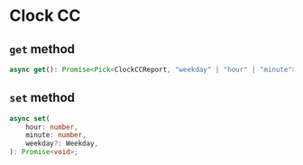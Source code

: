 # Clock CC

## `get` method

```ts
async get(): Promise<Pick<ClockCCReport, "weekday" | "hour" | "minute"> | undefined>;
```

## `set` method

```ts
async set(
	hour: number,
	minute: number,
	weekday?: Weekday,
): Promise<void>;
```
